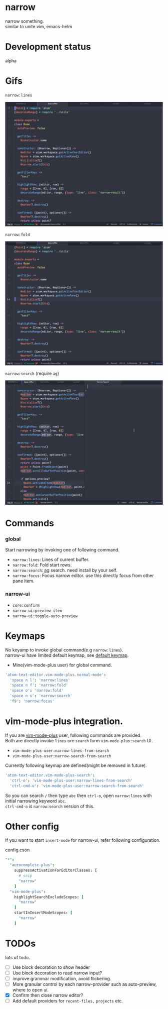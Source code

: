 # narrow

narrow something.  
similar to unite.vim, emacs-helm  

# Development status

alpha

# Gifs

`narrow:lines`

![line](https://raw.githubusercontent.com/t9md/t9md/43b393e7e87bc36ee9dc309e9525050b95ec07ed/img/atom-narrow/lines.gif)


`narrow:fold`

![fold](https://raw.githubusercontent.com/t9md/t9md/43b393e7e87bc36ee9dc309e9525050b95ec07ed/img/atom-narrow/fold.gif)

`narrow:search` (require `ag`)

![search](https://raw.githubusercontent.com/t9md/t9md/43b393e7e87bc36ee9dc309e9525050b95ec07ed/img/atom-narrow/search.gif)

# Commands

### global

Start narrowing by invoking one of following command.

- `narrow:lines`: Lines of current buffer.
- `narrow:fold`: Fold start rows.
- `narrow:search`: [ag](https://github.com/ggreer/the_silver_searcher) search. need install by your self.
- `narrow:focus`: Focus narrow editor. use this directly focus from other pane item.

### narrow-ui

- `core:confirm`
- `narrow-ui:preview-item`
- `narrow-ui:toggle-auto-preview`

# Keymaps

No keyamp to invoke global command(e.g `narrow:lines`).  
narrow-ui have limited default keymap, see [default keymap](https://github.com/t9md/atom-narrow/blob/master/keymaps/main.cson).

- Mine(vim-mode-plus user) for global command.
```coffeescript
'atom-text-editor.vim-mode-plus.normal-mode':
  'space n l': 'narrow:lines'
  'space n f': 'narrow:fold'
  'space o': 'narrow:fold'
  'space n s': 'narrow:search'
  'f9': 'narrow:focus'
```

# vim-mode-plus integration.

If you are [vim-mode-plus](https://atom.io/packages/vim-mode-plus) user, following commands are provided.  
Both are directly invoke `lines` ore `search` form `vim-mode-plus:search` UI.

- `vim-mode-plus-user:narrow-lines-from-search`
- `vim-mode-plus-user:narrow-search-from-search`

Currently following keymap are defined(might be removed in future).

```coffeescript
'atom-text-editor.vim-mode-plus-search':
  'ctrl-o': 'vim-mode-plus-user:narrow-lines-from-search'
  'ctrl-cmd-o': 'vim-mode-plus-user:narrow-search-from-search'
```

So you can search `/` then type `abc` then `ctrl-o`, open `narrow:lines` with initial narrowing keyword `abc`.  
`ctrl-cmd-o` is `narrow:search` version of this.  

# Other config

If you want to start `insert-mode` for narrow-ui, refer following configuration.


config.cson

```coffeescript
"*":
  "autocomplete-plus":
    suppressActivationForEditorClasses: [
      # snip
      "narrow"
    ]
  "vim-mode-plus":
    highlightSearchExcludeScopes: [
      "narrow"
    ]
    startInInsertModeScopes: [
      "narrow"
    ]
```

# TODOs

lots of todo.
- [ ] Use block decoration to show header
- [ ] Use block decoration to read narrow input?
- [ ] improve grammar modification, avoid flickering.
- [ ] More granular control by each narrow-provider such as auto-preview, where to open ui.
- [x] Confirm then close narrow editor?
- [ ] Add default providers for `recent-files,` `projects` etc.
